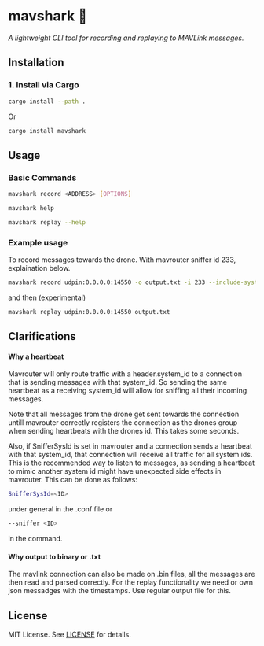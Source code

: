 # **mavshark** 🦈

_A lightweight CLI tool for recording and replaying to MAVLink messages._

## **Installation**

### **1. Install via Cargo**

```sh
cargo install --path .
```

Or

```sh
cargo install mavshark
```

## **Usage**

### **Basic Commands**

```sh
mavshark record <ADDRESS> [OPTIONS]
```

```sh
mavshark help
```

```sh
mavshark replay --help
```

### **Example usage**
To record messages towards the drone. With mavrouter sniffer id 233, explaination below.

```sh
mavshark record udpin:0.0.0.0:14550 -o output.txt -i 233 --include-system-id 1
```

and then (experimental)

```sh
mavshark replay udpin:0.0.0.0:14550 output.txt
```

## Clarifications

#### Why a heartbeat

Mavrouter will only route traffic with a header.system_id to a connection that is sending messages with that system_id. So sending the same heartbeat as a receiving system_id will allow for sniffing all their incoming messages. 

Note that all messages from the drone get sent towards the connection untill mavrouter correctly registers the connection as the drones group when sending heartbeats with the drones id. This takes some seconds. 

Also, if SnifferSysId is set in mavrouter and a connection sends a heartbeat with that system_id, that connection will receive all traffic for all system ids. This is the recommended way to listen to messages, as sending a heartbeat to mimic another system id might have unexpected side effects in mavrouter. This can be done as follows:
```sh
SnifferSysId=<ID>
```
under general in the .conf file or

```sh
--sniffer <ID>
```

in the command.

#### Why output to binary or .txt

The mavlink connection can also be made on .bin files, all the messages are then read and parsed correctly.
For the replay functionality we need or own json messadges with the timestamps. Use regular output file for this.

## **License**

MIT License. See [LICENSE](LICENSE) for details.
